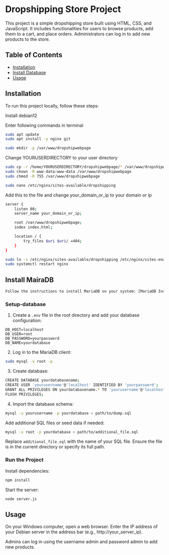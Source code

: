 # Dropshipping Store Project

This project is a simple dropshipping store built using HTML, CSS, and JavaScript. It includes functionalities for users to browse products, add them to a cart, and place orders. Administrators can log in to add new products to the store.

## Table of Contents


- [Installation](#installation)
- [Install Database](#install-database)
- [Usage](#usage)


## Installation
To run this project locally, follow these steps:

Install debian12

Enter following commands in terminal
```sh
sudo apt update
sudo apt install -y nginx git
```

```sh
sudo mkdir -p /var/www/dropshipwebpage
```
Change YOURUSERDIRECTORY to your user directory
```sh
sudo cp -r /home/YOURUSERDIRECTORY/dropshipwebpage/* /var/www/dropshipwebpage/
sudo chown -R www-data:www-data /var/www/dropshipwebpage
sudo chmod -R 755 /var/www/dropshipwebpage
```
```sh
sudo nano /etc/nginx/sites-available/dropshipping
```
Add this to the file and change your_domain_or_ip to your domain or ip
```sh
server {
    listen 80;
    server_name your_domain_or_ip;

    root /var/www/dropshipwebpage;
    index index.html;

    location / {
        try_files $uri $uri/ =404;
    }
}
```
```sh
sudo ln -s /etc/nginx/sites-available/dropshipping /etc/nginx/sites-enabled/
sudo systemctl restart nginx
```

## Install MairaDB
```sh
Follow the instructions to install MariaDB on your system: [MariaDB Installation Guide](https://mariadb.com/kb/en/getting-installing-and-upgrading-mariadb/)
```
### Setup-database
1. Create a `.env` file in the root directory and add your database configuration:
```env
DB_HOST=localhost
DB_USER=root
DB_PASSWORD=yourpassword
DB_NAME=yourdatabase
```

2. Log in to the MariaDB client:
```sh
sudo mysql -u root -p
```
3. Create database:
```sh
CREATE DATABASE yourdatabasename;
CREATE USER 'yourusername'@'localhost' IDENTIFIED BY 'yourpassword';
GRANT ALL PRIVILEGES ON yourdatabasename.* TO 'yourusername'@'localhost';
FLUSH PRIVILEGES;
```
4. Import the database schema:
```sh
mysql -u yourusername -p yourdatabase < path/to/dump.sql
```
Add additional SQL files or seed data if needed:
```sh
mysql -u root -p yourdatabase < path/to/additional_file.sql
```
Replace `additional_file.sql` with the name of your SQL file. Ensure the file is in the current directory or specify its full path.

### Run the Project
Install dependencies:
```sh
npm install
```
Start the server:
```sh
node server.js
```

## Usage
 
On your Windows computer, open a web browser.
Enter the IP address of your Debian server in the address bar (e.g., http://your_server_ip).

Admins can log in using the username admin and password admin to add new products.